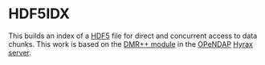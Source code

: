 # HDF5IDX

This builds an index of a [HDF5](https://support.hdfgroup.org/HDF5/doc/H5.format.html) file for direct and concurrent access to data chunks. This work is based on the [DMR++ module](https://github.com/OPENDAP/bes/tree/master/modules/dmrpp_module) in the [OPeNDAP](https://www.opendap.org/) [Hyrax server](https://www.opendap.org/software/hyrax-data-server).

